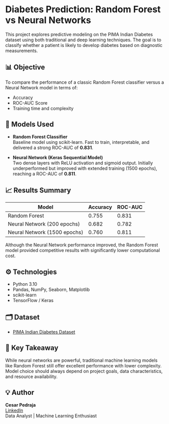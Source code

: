 # Diabetes Prediction: Random Forest vs Neural Networks

This project explores predictive modeling on the PIMA Indian Diabetes dataset using both traditional and deep learning techniques. The goal is to classify whether a patient is likely to develop diabetes based on diagnostic measurements.

## 📊 Objective

To compare the performance of a classic Random Forest classifier versus a Neural Network model in terms of:
- Accuracy
- ROC-AUC Score
- Training time and complexity

## 🧠 Models Used

- **Random Forest Classifier**  
  Baseline model using scikit-learn. Fast to train, interpretable, and delivered a strong ROC-AUC of **0.831**.

- **Neural Network (Keras Sequential Model)**  
  Two dense layers with ReLU activation and sigmoid output. Initially underperformed but improved with extended training (1500 epochs), reaching a ROC-AUC of **0.811**.

## 📈 Results Summary

| Model            | Accuracy | ROC-AUC |
|------------------|----------|---------|
| Random Forest    | 0.755    | 0.831   |
| Neural Network (200 epochs) | 0.682    | 0.782   |
| Neural Network (1500 epochs) | 0.760   | 0.811   |

Although the Neural Network performance improved, the Random Forest model provided competitive results with significantly lower computational cost.

## ⚙️ Technologies

- Python 3.10
- Pandas, NumPy, Seaborn, Matplotlib
- scikit-learn
- TensorFlow / Keras

## 🗂️ Dataset

- [PIMA Indian Diabetes Dataset](https://www.kaggle.com/datasets/uciml/pima-indians-diabetes-database)

## 📌 Key Takeaway

While neural networks are powerful, traditional machine learning models like Random Forest still offer excellent performance with lower complexity. Model choice should always depend on project goals, data characteristics, and resource availability.

## 💡 Author

**Cesar Pedraja**  
[LinkedIn](https://linkedin.com/in/cesarpedraja)  
Data Analyst | Machine Learning Enthusiast  
